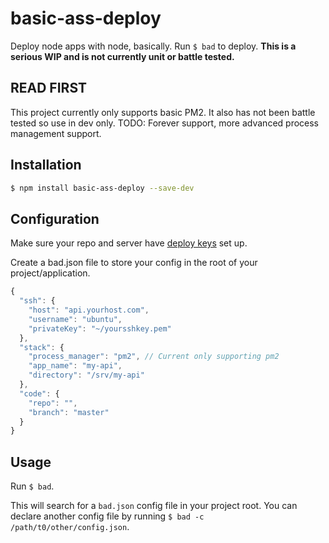 # basic-ass-deploy
Deploy node apps with node, basically. Run `$ bad` to deploy. **This is a serious WIP and is not currently unit or battle tested.**

## READ FIRST
This project currently only supports basic PM2. It also has not been battle tested so use in dev only. TODO: Forever support, more advanced process management support.

## Installation

```sh
$ npm install basic-ass-deploy --save-dev
```

## Configuration
Make sure your repo and server have [deploy keys](https://developer.github.com/guides/managing-deploy-keys/) set up.

Create a bad.json file to store your config in the root of your project/application. 

```javascript
{
  "ssh": {
    "host": "api.yourhost.com",
    "username": "ubuntu",
    "privateKey": "~/yoursshkey.pem"
  },
  "stack": {
    "process_manager": "pm2", // Current only supporting pm2
    "app_name": "my-api",
    "directory": "/srv/my-api"
  },
  "code": {
    "repo": "",
    "branch": "master"
  }
}
```

## Usage
Run `$ bad`.

This will search for a `bad.json` config file in your project root. You can declare another config file by running `$ bad -c /path/t0/other/config.json`.
